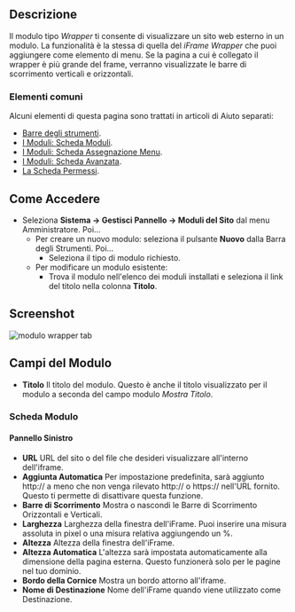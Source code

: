 <!-- Filename: Help4.x:Site_Modules:_Wrapper / Display title: Moduli: Wrapper -->

## Descrizione

Il modulo tipo *Wrapper* ti consente di visualizzare un sito web esterno in un modulo. La funzionalità è la stessa di quella del *iFrame Wrapper* che puoi aggiungere come elemento di menu. Se la pagina a cui è collegato il wrapper è più grande del frame, verranno visualizzate le barre di scorrimento verticali e orizzontali.

### Elementi comuni

Alcuni elementi di questa pagina sono trattati in articoli di Aiuto separati:

* [Barre degli strumenti](jdocmanual?article=help/common-elements/toolbars).
* [I Moduli: Scheda Moduli](jdocmanual?article=help/modules/modules-module-tab).
* [I Moduli: Scheda Assegnazione Menu](jdocmanual?article=help/modules/modules-menu-assignment-tab).
* [I Moduli: Scheda Avanzata](jdocmanual?article=help/modules/modules-advanced-tab).
* [La Scheda Permessi](jdocmanual?article=help/common-elements/edit-permissions).

## Come Accedere

- Seleziona **Sistema → Gestisci Pannello → Moduli del Sito** dal
  menu Amministratore. Poi...
  - Per creare un nuovo modulo: seleziona il pulsante **Nuovo** dalla Barra degli Strumenti. Poi...
    - Seleziona il tipo di modulo richiesto.
  - Per modificare un modulo esistente:
    - Trova il modulo nell'elenco dei moduli installati e seleziona il
      link del titolo nella colonna **Titolo**.

## Screenshot

![modulo wrapper tab](../../../it/images/modules-site/modules-wrapper-module-tab.png)

## Campi del Modulo

- **Titolo** Il titolo del modulo. Questo è anche il titolo visualizzato
  per il modulo a seconda del campo modulo *Mostra Titolo*.

### Scheda Modulo

#### Pannello Sinistro

- **URL** URL del sito o del file che desideri visualizzare all'interno dell'iframe.
- **Aggiunta Automatica** Per impostazione predefinita, sarà aggiunto http:// a meno che non venga rilevato 
  http:// o https:// nell'URL fornito. Questo ti permette
  di disattivare questa funzione.
- **Barre di Scorrimento** Mostra o nascondi le Barre di Scorrimento Orizzontali e Verticali.
- **Larghezza** Larghezza della finestra dell'iFrame. Puoi inserire una misura assoluta
  in pixel o una misura relativa aggiungendo un %.
- **Altezza** Altezza della finestra dell'iFrame.
- **Altezza Automatica** L'altezza sarà impostata automaticamente alla dimensione della 
  pagina esterna. Questo funzionerà solo per le pagine nel tuo dominio.
- **Bordo della Cornice** Mostra un bordo attorno all'iframe.
- **Nome di Destinazione** Nome dell'iFrame quando viene utilizzato come Destinazione.

